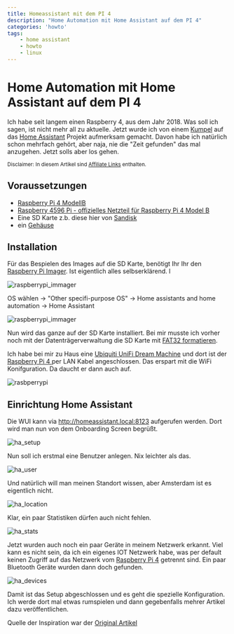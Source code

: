 ```yaml
---
title: Homeassistant mit dem PI 4
description: "Home Automation mit Home Assistant auf dem PI 4"
categories: 'howto'
tags:
    - home assistant
    - howto
    - linux
---
```


# Home Automation mit Home Assistant auf dem PI 4

Ich habe seit langem einen Raspberry 4, aus dem Jahr 2018. Was soll ich sagen, ist nicht mehr all zu aktuelle. Jetzt wurde ich von einem [Kumpel](https://sethiele.de/) auf das [Home Assistant](https://www.home-assistant.io/) Projekt aufmerksam gemacht. Davon habe ich natürlich schon mehrfach gehört, aber naja, nie die "Zeit gefunden" das mal anzugehen. Jetzt solls aber los gehen.

<sub>Disclaimer: In diesem Artikel sind [Affiliate Links](https://blog.hubspot.de/marketing/affiliate-links) enthalten. </sub>

## Voraussetzungen

* [Raspberry Pi 4 ModellB](https://amzn.to/3uKBk6E)
* [Raspberry 4596 Pi - offizielles Netzteil für Raspberry Pi 4 Model B](https://amzn.to/4856jZw)
* Eine SD Karte z.b. diese hier von [Sandisk](https://amzn.to/3uS995Q)
* ein [Gehäuse](https://amzn.to/3Ro9dlE)


## Installation

Für das Bespielen des Images auf die SD Karte, benötigt Ihr Ihr den [Raspberry Pi Imager](https://www.raspberrypi.com/software/). Ist eigentlich alles selbserklärend.     l

![raspberrypi_immager](/assets/images/raspberrypi_imager.png)

OS wählen -> "Other specifi-purpose OS" ->  Home assistants and home automation ->  Home Assistant

![raspberrypi_immager](/assets/images/raspberrypi_imager_ha.png)

Nun wird das ganze auf der SD Karte installiert. Bei mir musste ich vorher noch mit der Datenträgerverwaltung die SD Karte mit [FAT32 formatieren](https://www.diskpart.com/de/windows-11/windows-11-festplatte-fat32-formatieren.html).

Ich habe bei mir zu Haus eine [Ubiquiti UniFi Dream Machine](https://amzn.to/3Rybvjh) und dort ist der [Raspberry Pi 4
](https://amzn.to/3uKBk6E) per LAN Kabel angeschlossen. Das erspart mit die WiFi Konifguration. Da daucht er dann auch auf.

![rasbperrypi](/assets/images/raspberrypi_unify.png)

## Einrichtung Home Assistant

Die WUI kann via http://homeassistant.local:8123 aufgerufen werden. Dort wird man nun von dem Onboarding Screen begrüßt.

![ha_setup](/assets/images/ha_setup.png)

Nun soll ich erstmal eine Benutzer anlegen. Nix leichter als das.

![ha_user](/assets/images/ha_user.png)

Und natürlich will man meinen Standort wissen, aber Amsterdam ist es eigentlich nicht.

![ha_location](/assets/images/ha_location.png)

Klar, ein paar Statistiken dürfen auch nicht fehlen.

![ha_stats](/assets/images/ha_stats.png)

Jetzt wurden auch noch ein paar Geräte in meinem Netzwerk erkannt. Viel kann es nicht sein, da ich ein eigenes IOT Netzwerk habe, was per default keinen Zugriff auf das Netzwerk vom [Raspberry Pi 4](https://amzn.to/3uKBk6E) getrennt sind. Ein paar Bluetooth Geräte wurden dann doch gefunden.

![ha_devices](/assets/images/ha_devices.png)

Damit ist das Setup abgeschlossen und es geht die spezielle Konfiguration. Ich werde dort mal etwas rumspielen und dann gegebenfalls mehrer Artikel dazu veröffentlichen.


Quelle der Inspiration war der [Original Artikel]( https://www.home-assistant.io/installation/raspberrypi/#install-home-assistant-operating-system)

